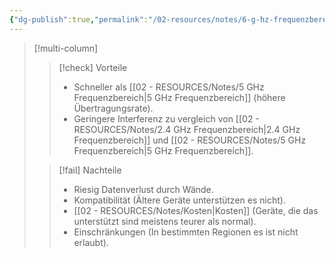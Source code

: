 ```yaml
---
{"dg-publish":true,"permalink":"/02-resources/notes/6-g-hz-frequenzbereich/","tags":["netzwerk/wifi"],"noteIcon":"","updated":"2025-08-26T16:35:01.000+02:00"}
---
```


>[!multi-column]
> 
>>[!check] Vorteile
>> - Schneller als [[02 - RESOURCES/Notes/5 GHz Frequenzbereich\|5 GHz Frequenzbereich]] (höhere Übertragungsrate).
>> - Geringere Interferenz zu vergleich von [[02 - RESOURCES/Notes/2.4 GHz Frequenzbereich\|2.4 GHz Frequenzbereich]] und [[02 - RESOURCES/Notes/5 GHz Frequenzbereich\|5 GHz Frequenzbereich]]. 
> 
>>[!fail] Nachteile
>>- Riesig Datenverlust durch Wände.
>>- Kompatibilität (Ältere Geräte unterstützen es nicht).
>>- [[02 - RESOURCES/Notes/Kosten\|Kosten]] (Geräte, die das unterstützt sind meistens teurer als normal).  
>>- Einschränkungen (In bestimmten Regionen es ist nicht erlaubt).
